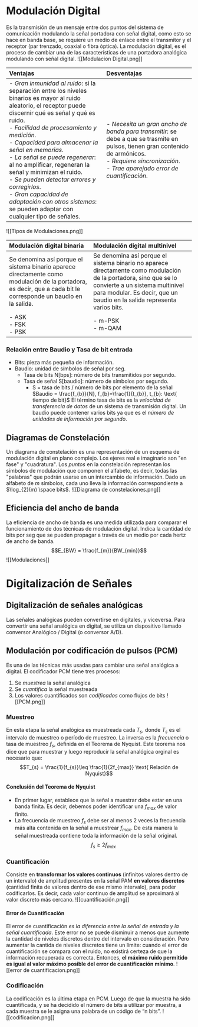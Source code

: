 # Modulación Digital
Es la transmisión de un mensaje entre dos puntos del sistema de comunicación modulando la señal portadora con señal digital, como esto se hace en banda base, se requiere un medio de enlace entre el transmitor y el receptor (par trenzado, coaxial o fibra óptica).
La modulación digital, es el proceso de cambiar una de las características de una portadora analógica modulando con señal digital.
![[Modulacion Digital.png]]

| Ventajas                                                                                                                                                                                                                                                                                                                                                                                                                                                                                                                    | Desventajas                                                                                                                                                                                                  |
| :-------------------------------------------------------------------------------------------------------------------------------------------------------------------------------------------------------------------------------------------------------------------------------------------------------------------------------------------------------------------------------------------------------------------------------------------------------------------------------------------------------------------------- | :----------------------------------------------------------------------------------------------------------------------------------------------------------------------------------------------------------- |
| - *Gran inmunidad al ruido*: si la separación entre los niveles binarios es mayor al ruido aleatorio, el receptor puede discernir qué es señal y qué es ruido.<br>- *Facilidad de procesamiento y medición*.<br>- *Capacidad para almacenar la señal en memorias*.<br>- *La señal se puede regenerar*: al no amplificar, regeneran la señal y minimizan el ruido.<br>- *Se pueden detectar errores y corregirlos*.<br>- *Gran capacidad de adaptación con otros sistemas*: se pueden adaptar con cualquier tipo de señales. | - *Necesita un gran ancho de banda para transmitir*: se debe a que se trasmite en pulsos, tienen gran contenido de armónicos.<br>- *Requiere sincronización*.<br>- *Trae aparejado error de cuantificación*. |
![[Tipos de Modulaciones.png]]

| Modulación digital binaria                                                                                                                                      | Modulación digital multinivel<br>                                                                                                                                                                                                    |
| :-------------------------------------------------------------------------------------------------------------------------------------------------------------- | :----------------------------------------------------------------------------------------------------------------------------------------------------------------------------------------------------------------------------------- |
| Se denomina así porque el sistema binario aparece directamente como modulación de la portadora, es decir, que a cada bit le corresponde un baudio en la salida. | Se denomina así porque el sistema binario no aparece directamente como modulación de la portadora, sino que se lo convierte a un sistema multinivel para modular. Es decir, que un baudio en la salida representa varios bits.&nbsp; |
| - ASK<br>- FSK<br>- PSK                                                                                                                                         | - m-PSK<br>- m-QAM                                                                                                                                                                                                                   |
### Relación entre Baudio y Tasa de bit entrada
- Bits: pieza más pequeña de información.
- Baudio: unidad de símbolos de señal por seg.
	- Tasa de bits N\[bps]: número de bits transmitidos por segundo.
	- Tasa de señal S\[baudio]: número de símbolos por segundo.
		- S = tasa de bits / número de bits por elemento de la señal
		$Baudio = \frac{f_{b}}{N}, f_{b}=\frac{1}{t_{b}}, t_{b}: \text{ tiempo de bit}$
El término tasa de bits es la *velocidad de transferencia de datos* de un sistema de transmisión digital.
Un baudio puede contener varios bits ya que es el *número de unidades de información por segundo*.
## Diagramas de Constelación
Un diagrama de constelación es una representación de un esquema de modulación digital en plano complejo. Los ejeres real e imaginario son "en fase" y "cuadratura". Los *puntos* en la constelación representan los símbolos de modulación que componen el alfabeto, es decir, todas las "palabras" que podrán usarse en un intercambio de información. Dado un alfabeto de $m$ símbolos, cada uno lleva la información correspondiente a $\log_{2}(m) \space bits$.
![[Diagrama de constelaciones.png]]
## Eficiencia del ancho de banda
La eficiencia de ancho de banda es una medida utilizada para comparar el funcionamiento de dos técnicas de modulación digital. Indica la cantidad de bits por seg que se pueden propagar a través de un medio por cada hertz de ancho de banda.
$$E_{BW} = \frac{f_{m}}{BW_{min}}$$
![[Modulaciones]]
# Digitalización de Señales
## Digitalización de señales analógicas
Las señales analógicas pueden convertirse en digitales, y viceversa. Para convertir una señal analógica en digital, se utiliza un dispositivo llamado conversor Analógico / Digital (o conversor A/D).
## Modulación por codificación de pulsos (PCM)
Es una de las técnicas más usadas para cambiar una señal analógica a digital. El codificador PCM tiene tres procesos:
1. Se *muestrea* la señal analógica
2. Se *cuantifica* la señal muestreada
3. Los valores cuantificados son *codificados* como flujos de bits
![[PCM.png]]
### Muestreo
En esta etapa la señal analógica es muestreada cada $T_{s}$, donde $T_{s}$ es el intervalo de muestreo o período de muestreo. La inversa es la *frecuencia* o tasa de muestreo $f_{s}$, definida en el Teorema de Nyquist. Este teorema nos dice que para muestrar y luego reproducir la señal analógica orginal es necesario que:
$$T_{s} = \frac{1}{f_{s}}\leq \frac{1}{2f_{max}} \text{ Relación de Nyquist}$$
#### Conclusión del Teorema de Nyquist
- En primer lugar, establece que la señal a muestrar debe estar en una banda finita. Es decir, debemos poder identificar una $f_{max}$ de valor finito.
- La frecuencia de muestreo $f_{s}$ debe ser al menos 2 veces la frecuencia más alta contenida en la señal a muestrear $f_{max}$. De esta manera la señal muestreada contiene toda la información de la señal original.
$$f_{s} \geq 2f_{max}$$
### Cuantificación
Consiste en **transformar los valores continuos** (infinitos valores dentro de un intervalo) de amplitud presentes en la señal PAM **en valores discretos** (cantidad finita de valores dentro de ese mismo intervalo), para poder codificarlos. Es decir, cada valor continuo de amplitud se aproximará al valor discreto más cercano.
![[cuantificación.png]]
#### Error de Cuantificación
El error de cuantificación *es la diferencia entre la señal de entrada y la señal cuantificada*. Este error no se puede disminuir a menos que aumente la cantidad de niveles discretos dentro del intervalo en consideración. Pero aumentar la cantida de niveles discretos tiene un límite: cuando el error de cuantificación se compara con el ruido, no existirá certeza de que la información recuperada es correcta. Entonces, **el máximo ruido permitido es igual al valor máximo posible del error de cuantificación mínimo**.
![[error de cuantificacion.png]]
### Codificación
La codificación es la última etapa en PCM. Luego de que la muestra ha sido cuantificada, y se ha decidido el número de bits a utilizar por muestra, a cada muestra se le asigna una palabra de un código de “n bits”.
![[codificacion.png]]
